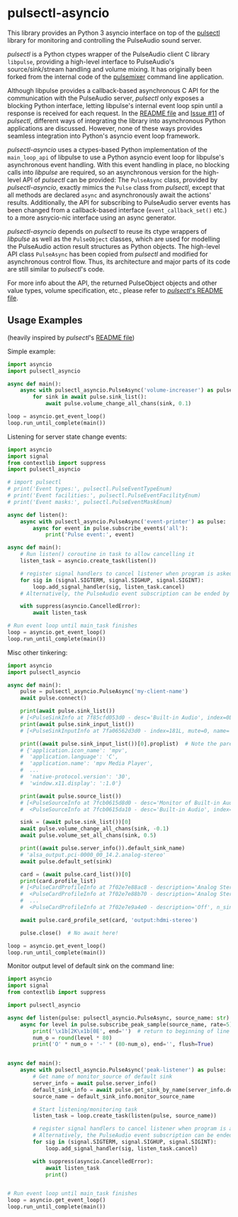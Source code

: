 # pulsectl-asyncio

This library provides an Python 3 asyncio interface on top of the [pulsectl](https://github.com/mk-fg/python-pulse-control) library for monitoring and controlling the PulseAudio sound server.

*pulsectl* is a Python ctypes wrapper of the PulseAudio client C library `libpulse`, providing a high-level interface to PulseAudio's source/sink/stream handling and volume mixing. 
It has originally been forked from the internal code of the [pulsemixer](https://github.com/GeorgeFilipkin/pulsemixer/) command line application.

Although libpulse provides a callback-based asynchronous C API for the communication with the PulseAudio server, *pulsectl* only exposes a blocking Python interface, letting libpulse's internal event loop spin until a response is received for each request.
In the [README file](https://github.com/mk-fg/python-pulse-control/blob/master/README.rst#event-handling-code-threads) and [Issue #11](https://github.com/mk-fg/python-pulse-control/issues/11#issuecomment-259560564) of *pulsectl*, different ways of integrating the library into asynchronous Python applications are discussed.
However, none of these ways provides seamless integration into Python's asyncio event loop framework.

*pulsectl-asyncio* uses a ctypes-based Python implementation of the `main_loop_api` of libpulse to use a Python asyncio event loop for libpulse's asynchronous event handling.
With this event handling in place, no blocking calls into *libpulse* are required, so an asynchronous version for the high-level API of *pulsectl* can be provided:
The `PulseAsync` class, provided by *pulsectl-asyncio*, exactly mimics the `Pulse` class from *pulsectl*, except that all methods are declared `async` and asynchronously await the actions' results.
Additionally, the API for subscribing to PulseAudio server events has been changed from a callback-based interface (`event_callback_set()` etc.) to a more asnycio-nic interface using an async generator.

*pulsectl-asyncio* depends on *pulsectl* to reuse its ctype wrappers of *libpulse* as well as the `PulseObject` classes, which are used for modelling the PulseAudio action result structures as Python objects.
The high-level API class `PulseAsync` has been copied from *pulsectl* and modified for asynchronous control flow.
Thus, its architecture and major parts of its code are still similar to *pulsectl*'s code.

For more info about the API, the returned PulseObject objects and other value types, volume specification, etc., please refer to [*pulsectl*'s README file](https://github.com/mk-fg/python-pulse-control/blob/master/README.rst#notes).  


## Usage Examples

(heavily inspired by *pulsectl*'s [README file](https://github.com/mk-fg/python-pulse-control/blob/master/README.rst#usage))

Simple example:

```python
import asyncio
import pulsectl_asyncio

async def main():
    async with pulsectl_asyncio.PulseAsync('volume-increaser') as pulse:
        for sink in await pulse.sink_list():
            await pulse.volume_change_all_chans(sink, 0.1)

loop = asyncio.get_event_loop()
loop.run_until_complete(main())
``` 

Listening for server state change events:

```python
import asyncio
import signal
from contextlib import suppress
import pulsectl_asyncio

# import pulsectl
# print('Event types:', pulsectl.PulseEventTypeEnum)
# print('Event facilities:', pulsectl.PulseEventFacilityEnum)
# print('Event masks:', pulsectl.PulseEventMaskEnum)

async def listen():
    async with pulsectl_asyncio.PulseAsync('event-printer') as pulse:
        async for event in pulse.subscribe_events('all'):
            print('Pulse event:', event)

async def main():
    # Run listen() coroutine in task to allow cancelling it
    listen_task = asyncio.create_task(listen())

    # register signal handlers to cancel listener when program is asked to terminate
    for sig in (signal.SIGTERM, signal.SIGHUP, signal.SIGINT):
        loop.add_signal_handler(sig, listen_task.cancel)
    # Alternatively, the PulseAudio event subscription can be ended by breaking/returning from the `async for` loop

    with suppress(asyncio.CancelledError):
        await listen_task

# Run event loop until main_task finishes
loop = asyncio.get_event_loop()
loop.run_until_complete(main())
```

Misc other tinkering:

```python
import asyncio
import pulsectl_asyncio

async def main():
    pulse = pulsectl_asyncio.PulseAsync('my-client-name')
    await pulse.connect()

    print(await pulse.sink_list())
    # [<PulseSinkInfo at 7f85cfd053d0 - desc='Built-in Audio', index=0L, mute=0, name='alsa-speakers', channels=2, volumes='44.0%, 44.0%'>]
    print(await pulse.sink_input_list())
    # [<PulseSinkInputInfo at 7fa06562d3d0 - index=181L, mute=0, name='mpv Media Player', channels=2, volumes='25.0%, 25.0%'>]

    print((await pulse.sink_input_list())[0].proplist)  # Note the parentheses around `await` and the method call
    # {'application.icon_name': 'mpv',
    #  'application.language': 'C',
    #  'application.name': 'mpv Media Player',
    #  ...
    #  'native-protocol.version': '30',
    #  'window.x11.display': ':1.0'}

    print(await pulse.source_list())
    # [<PulseSourceInfo at 7fcb0615d8d0 - desc='Monitor of Built-in Audio', index=0L, mute=0, name='alsa-speakers.monitor', channels=2, volumes='100.0%, 100.0%'>,
    #  <PulseSourceInfo at 7fcb0615da10 - desc='Built-in Audio', index=1L, mute=0, name='alsa-mic', channels=2, volumes='100.0%, 100.0%'>]

    sink = (await pulse.sink_list())[0]
    await pulse.volume_change_all_chans(sink, -0.1)
    await pulse.volume_set_all_chans(sink, 0.5)

    print((await pulse.server_info()).default_sink_name)
    # 'alsa_output.pci-0000_00_14.2.analog-stereo'
    await pulse.default_set(sink)

    card = (await pulse.card_list())[0]
    print(card.profile_list)
    # [<PulseCardProfileInfo at 7f02e7e88ac8 - description='Analog Stereo Input', n_sinks=0, n_sources=1, name='input:analog-stereo', priority=60>,
    #  <PulseCardProfileInfo at 7f02e7e88b70 - description='Analog Stereo Output', n_sinks=1, n_sources=0, name='output:analog-stereo', priority=6000>,
    #  ...
    #  <PulseCardProfileInfo at 7f02e7e9a4e0 - description='Off', n_sinks=0, n_sources=0, name='off', priority=0>]

    await pulse.card_profile_set(card, 'output:hdmi-stereo')

    pulse.close()  # No await here!

loop = asyncio.get_event_loop()
loop.run_until_complete(main())
```

Monitor output level of default sink on the command line:

```python
import asyncio
import signal
from contextlib import suppress

import pulsectl_asyncio

async def listen(pulse: pulsectl_asyncio.PulseAsync, source_name: str):
    async for level in pulse.subscribe_peak_sample(source_name, rate=5):
        print('\x1b[2K\x1b[0E', end='')  # return to beginning of line
        num_o = round(level * 80)
        print('O' * num_o + '-' * (80-num_o), end='', flush=True)


async def main():
    async with pulsectl_asyncio.PulseAsync('peak-listener') as pulse:
        # Get name of monitor_source of default sink
        server_info = await pulse.server_info()
        default_sink_info = await pulse.get_sink_by_name(server_info.default_sink_name)
        source_name = default_sink_info.monitor_source_name

        # Start listening/monitoring task
        listen_task = loop.create_task(listen(pulse, source_name))

        # register signal handlers to cancel listener when program is asked to terminate
        # Alternatively, the PulseAudio event subscription can be ended by breaking/returning from the `async for` loop
        for sig in (signal.SIGTERM, signal.SIGHUP, signal.SIGINT):
            loop.add_signal_handler(sig, listen_task.cancel)

        with suppress(asyncio.CancelledError):
            await listen_task
            print()


# Run event loop until main_task finishes
loop = asyncio.get_event_loop()
loop.run_until_complete(main())
```
